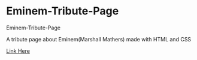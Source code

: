 # Eminem-Tribute-Page
Eminem-Tribute-Page

A tribute page about Eminem(Marshall Mathers) made with HTML and CSS

[Link Here](https://webstermanyanga.github.io/Eminem-Tribute-Page/)
